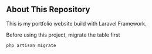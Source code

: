 ## About This Repository

This is my portfolio website build with Laravel Framework.

Before using this project, migrate the table first
```
php artisan migrate
```
